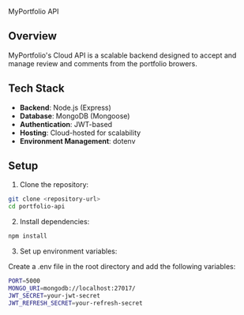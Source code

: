 MyPortfolio API

## Overview
MyPortfolio's Cloud API is a scalable backend designed to accept and manage review and comments from the portfolio browers.

## Tech Stack
- **Backend**: Node.js (Express)
- **Database**: MongoDB (Mongoose)
- **Authentication**: JWT-based
- **Hosting**: Cloud-hosted for scalability
- **Environment Management**: dotenv

## Setup
1. Clone the repository:
  ```bash
  git clone <repository-url>
  cd portfolio-api
  ```
2. Install dependencies:
  ```bash
  npm install
  ```
3. Set up environment variables:

Create a .env file in the root directory and add the following variables:
  ```bash
  PORT=5000
  MONGO_URI=mongodb://localhost:27017/
  JWT_SECRET=your-jwt-secret
  JWT_REFRESH_SECRET=your-refresh-secret
  ```